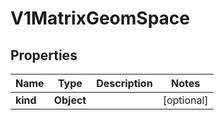 
# V1MatrixGeomSpace

## Properties
Name | Type | Description | Notes
------------ | ------------- | ------------- | -------------
**kind** | **Object** |  |  [optional]



